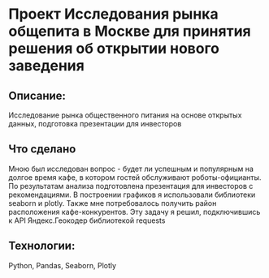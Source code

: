  # Проект Исследования рынка общепита в Москве для принятия решения об открытии нового заведения
 
 ## Описание:
 
 Исследование рынка общественного питания на основе открытых данных, подготовка презентации для инвесторов
 
 ## Что сделано
 
 Мною был исследован вопрос - будет ли успешным и популярным на долгое время кафе, в
котором гостей обслуживают роботы-официанты. По результатам анализа подготовлена
презентация для инвесторов с рекомендациями. В построении графиков я использовали
библиотеки seaborn и plotly. Также мне потребовалось получить район расположения
кафе-конкурентов. Эту задачу я решил, подключившись к API Яндекс.Геокодер
библиотекой requests

## Технологии:

Python, Pandas, Seaborn, Plotly

